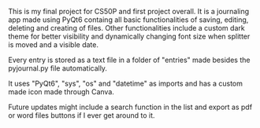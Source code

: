 This is my final project for CS50P and first project overall.
It is a journaling app made using PyQt6 containg all basic functionalities of saving, editing, deleting and creating of files.
Other functionalities include a custom dark theme for better visibility and dynamically changing font size when splitter is moved and a visible date.

Every entry is stored as a text file in a folder of "entries" made besides the pyjournal.py file automatically.

It uses "PyQt6", "sys", "os" and "datetime" as imports and has a custom made icon made through Canva.

Future updates might include a search function in the list and export as pdf or word files buttons if I ever get around to it.
